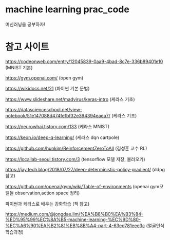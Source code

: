﻿# machine learning prac_code
머신러닝을 공부하자!

# 참고 사이트
https://codeonweb.com/entry/12045839-0aa9-4bad-8c7e-336b89401e10 (MNIST 기본)

https://gym.openai.com/ (open gym)

https://wikidocs.net/21 (파이썬 기본 문법)

https://www.slideshare.net/madvirus/keras-intro (케라스 기초)

https://datascienceschool.net/view-notebook/51e147088d474fe1bf32e394394eaea7/ (케라스 기초)

https://neurowhai.tistory.com/133 (케라스 MNIST)

https://keon.io/deep-q-learning/ (케라스 dqn cartpole)

https://github.com/hunkim/ReinforcementZeroToAll (김성훈 교수 RL)

https://locallab-seoul.tistory.com/3 (tensorflow 모델 저장,  불러오기)

https://jay.tech.blog/2018/07/27/deep-deterministic-policy-gradient/ (ddpg 참고)

https://github.com/openai/gym/wiki/Table-of-environments (openai gym모델들 observation,action space 정리)

파이썬과 케라스로 배우는 강화학습 (책 참고)

https://medium.com/@jongdae.lim/%EA%B8%B0%EA%B3%84-%ED%95%99%EC%8A%B5-machine-learning-%EC%9D%80-%EC%A6%90%EA%B2%81%EB%8B%A4-part-4-63ed781eee3c (얼굴인식 학습과정)
